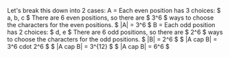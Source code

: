 Let's break this down into 2 cases:
A = Each even position has 3 choices: $ a, b, c $ 
There are 6 even positions, so there are $ 3^6 $ ways to choose the characters for the even positions. 
$ |A| = 3^6 $ 
B = Each odd position has 2 choices: $ d, e $ 
There are 6 odd positions, so there are $ 2^6 $ ways to choose the characters for the odd positions. 
$ |B| = 2^6 $ 
$ |A cap B| = 3^6 cdot 2^6 $ 
$ |A cap B| = 3^{12} $ 
$ |A cap B| = 6^6 $
